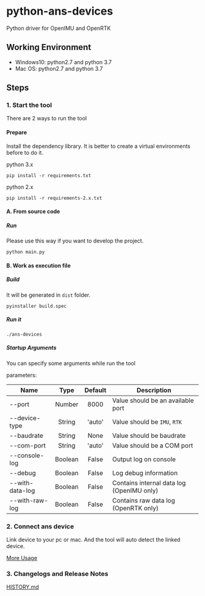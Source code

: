 # python-ans-devices
Python driver for OpenIMU and OpenRTK

## Working Environment 
- Windows10: python2.7 and python 3.7
- Mac OS: python2.7 and python 3.7

## Steps

### 1. Start the tool
There are 2 ways to run the tool

#### Prepare
Install the dependency library. It is better to create a virtual environments before to do it.

python 3.x
```
pip install -r requirements.txt
```

python 2.x
```
pip install -r requirements-2.x.txt
```

#### A. From source code

##### Run
Please use this way if you want to develop the project.
```
python main.py
```
#### B. Work as execution file

##### Build
It will be generated in `dist` folder.
```
pyinstaller build.spec
```

##### Run it
```
./ans-devices
```

##### Startup Arguments
You can specify some arguments while run the tool

parameters:

| Name | Type | Default | Description |
| - | :-: | :-: | - |
| --port | Number | 8000 | Value should be an available port |
| --device-type | String | 'auto' | Value should be `IMU`, `RTK` |
| --baudrate | String | None | Value should be baudrate |
| --com-port | String | 'auto' | Value should be a COM port |
| --console-log | Boolean | False | Output log on console |
| --debug | Boolean | False | Log debug information |
| --with-data-log | Boolean | False | Contains internal data log (OpenIMU only) |
| --with-raw-log | Boolean | False | Contains raw data log (OpenRTK only) |

### 2. Connect ans device
Link device to your pc or mac. And the tool will auto detect the linked device.

[More Usage](USAGE.md "More Usage")

### 3. Changelogs and Release Notes

[HISTORY.md](HISTORY.md "Change History")
